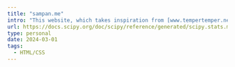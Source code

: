 ```yaml
---
title: "sampan.me"
intro: "This website, which takes inspiration from [www.tempertemper.net](https://www.tempertemper.net/) and [more.](https://github.com/sampan501/sampan.me/tree/main?tab=readme-ov-file#acknowledgements)"
url: https://docs.scipy.org/doc/scipy/reference/generated/scipy.stats.multiscale_graphcorr.html
type: personal
date: 2024-03-01
tags:
  - HTML/CSS
---
```

